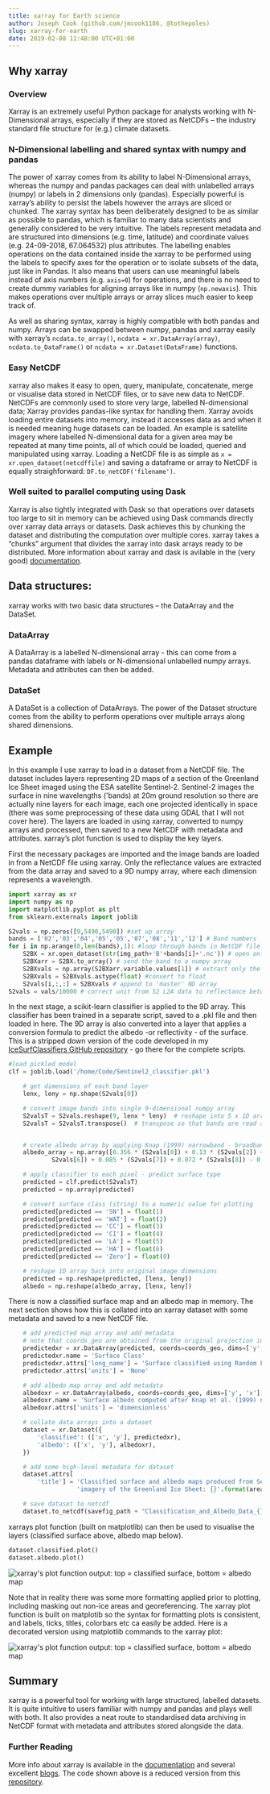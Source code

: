 ```yaml
---
title: xarray for Earth science
author: Joseph Cook (github.com/jmcook1186, @tothepoles)
slug: xarray-for-earth
date: 2019-02-08 11:48:00 UTC+01:00
---
```


## Why xarray

### Overview
Xarray is an extremely useful Python package for analysts working with N-Dimensional arrays, especially if they are stored as NetCDFs – the industry standard file structure for (e.g.) climate datasets.

### N-Dimensional labelling and shared syntax with numpy and pandas
The power of xarray comes from its ability to label N-Dimensional arrays, whereas the numpy and pandas packages can deal with unlabelled arrays (numpy) or labels in 2 dimensions only (pandas). Especially powerful is xarray’s ability to persist the labels however the arrays are sliced or chunked.  The xarray syntax has been deliberately designed to be as similar as possible to pandas, which is familiar to many data scientists and generally considered to be very intuitive. The labels represent metadata and are structured into dimensions (e.g. time, latitude) and coordinate values (e.g. 24-09-2018, 67.064532) plus attributes.
The labelling enables operations on the data contained inside the xarray to be performed using the labels to specify axes for the operation or to isolate subsets of the data, just like in Pandas. It also means that users can use meaningful labels instead of axis numbers (e.g. `axis=0`) for operations, and there is no need to create dummy variables for aligning arrays like in numpy (`np.newaxis`). This makes operations over multiple arrays or array slices much easier to keep track of.

As well as sharing syntax, xarray is highly compatible with both pandas and numpy. Arrays can be swapped between numpy, pandas and xarray easily with xarray’s `ncdata.to_array()`, `ncdata = xr.DataArray(array)`, `ncdata.to_DataFrame()` or `ncdata = xr.Dataset(DataFrame)` functions. 

### Easy NetCDF
xarray also makes it easy to open, query, manipulate, concatenate, merge or visualise data stored in NetCDF files, or to save new data to NetCDF. NetCDFs are commonly used to store very large, labelled N-dimensional data; Xarray provides pandas-like syntax for handling them. Xarray avoids loading entire datasets into memory, instead it accesses data as and when it is needed meaning huge datasets can be loaded. An example is satellite imagery where labelled N-dimensional data for a given area may be repeated at many time points, all of which could be loaded, queried and manipulated using xarray.
Loading a NetCDF file is as simple as `x = xr.open_dataset(netcdffile)` and saving a dataframe or array to NetCDF is equally straighforward: `DF.to_netCDF('filename')`.

### Well suited to parallel computing using Dask
Xarray is also tightly integrated with Dask so that operations over datasets too large to sit in memory can be achieved using Dask commands directly over xarray data arrays or datasets. Dask achieves this by chunking the dataset and distributing the computation over multiple cores. xarray takes a “chunks” argument that divides the xarray into dask arrays ready to be distributed. More information about xarray and dask is avilable in the (very good) [documentation](http://xarray.pydata.org/en/stable/dask.html).  


## Data structures:

xarray works with two basic data structures – the DataArray and the DataSet.

### DataArray
A DataArray is a labelled N-dimensional array - this can come from a pandas dataframe with labels or N-dimensional unlabelled numpy arrays. Metadata and attributes can then be added.

### DataSet
A DataSet is a collection of DataArrays. The power of the Dataset structure comes from the ability to perform operations over multiple arrays along shared dimensions.

## Example
In this example I use xarray to load in a dataset from a NetCDF file. The dataset includes layers representing 2D maps of a section of the Greenland Ice Sheet imaged using the ESA satellite Sentinel-2. Sentinel-2 images the surface in nine wavelengths ('bands) at 20m ground resolution so there are actually nine layers for each image, each one projected identically in space (there was some preprocessing of these data using GDAL that I will not cover here). The layers are loaded in using xarray, converted to numpy arrays and processed, then saved to a new NetCDF with metadata and attributes. xarray’s plot function is used to display the key layers.

First the necessary packages are imported and the image bands are loaded in from a NetCDF file using xarray. Only the reflectance values are extracted from the data array and saved to a 9D numpy array, where each dimension represents a wavelength.

``` python
import xarray as xr
import numpy as np
import matplotlib.pyplot as plt
from sklearn.externals import joblib

S2vals = np.zeros([9,5490,5490]) #set up array
bands = ['02','03','04','05','05','07','08','11','12'] # Band numbers
for i in np.arange(0,len(bands),1): #loop through bands in NetCDF file
    S2BX = xr.open_dataset(str(img_path+'B'+bands[i]+'.nc')) # open only the relevant band from the NetCDF
    S2BXarr = S2BX.to_array() # send the band to a numpy array 
    S2BXvals = np.array(S2BXarr.variable.values[1]) # extract only the reflectance values
    S2BXvals = S2BXvals.astype(float) #convert to float
    S2vals[i,:,:] = S2BXvals # append to 'master' ND array
S2vals = vals/10000 # correct unit from S2 L2A data to reflectance between 0-1
```
In the next stage, a scikit-learn classifier is applied to the 9D array. This classifier has been trained in a separate script, saved to a .pkl file and then loaded in here. The 9D array is also converted into a layer that applies a conversion formula to predict the albedo -or reflectivity - of the surface. This is a stripped down version of the code developed in my [IceSurfClassifiers GitHub repository](https://www.github.com/jmcook1186/IceSurfClassifiers/) - go there for the complete scripts.
``` python
#load pickled model
clf = joblib.load('/home/Code/Sentinel2_classifier.pkl')

    # get dimensions of each band layer
    lenx, leny = np.shape(S2vals[0])

    # convert image bands into single 9-dimensional numpy array
    S2valsT = S2vals.reshape(9, lenx * leny)  # reshape into 5 x 1D arrays
    S2valsT = S2valsT.transpose()  # transpose so that bands are read as features


    # create albedo array by applying Knap (1999) narrowband - broadband conversion
    albedo_array = np.array([0.356 * (S2vals[0]) + 0.13 * (S2vals[2]) + 0.373 * (
            S2vals[6]) + 0.085 * (S2vals[7]) + 0.072 * (S2vals[8]) - 0.0018])

    # apply classifier to each pixel - predict surface type
    predicted = clf.predict(S2valsT)
    predicted = np.array(predicted)

    # convert surface class (string) to a numeric value for plotting
    predicted[predicted == 'SN'] = float(1)
    predicted[predicted == 'WAT'] = float(2)
    predicted[predicted == 'CC'] = float(3)
    predicted[predicted == 'CI'] = float(4)
    predicted[predicted == 'LA'] = float(5)
    predicted[predicted == 'HA'] = float(6)
    predicted[predicted == 'Zero'] = float(0)

    # reshape 1D array back into original image dimensions
    predicted = np.reshape(predicted, [lenx, leny])
    albedo = np.reshape(albedo_array, [lenx, leny])
```    
There is now a classified surface map and an albedo map in memory. The next section shows how this is collated into an xarray dataset with some metadata and saved to a new NetCDF file.
   
``` python   
    # add predicted map array and add metadata
    # note that coords_geo are obtained from the original projection info and extracted using gdal - not shown here.
    predictedxr = xr.DataArray(predicted, coords=coords_geo, dims=['y', 'x'])
    predictedxr.name = 'Surface Class'
    predictedxr.attrs['long_name'] = 'Surface classified using Random Forest'
    predictedxr.attrs['units'] = 'None'

    # add albedo map array and add metadata
    albedoxr = xr.DataArray(albedo, coords=coords_geo, dims=['y', 'x'])
    albedoxr.name = 'Surface albedo computed after Knap et al. (1999) narrowband-to-broadband conversion'
    albedoxr.attrs['units'] = 'dimensionless'

    # collate data arrays into a dataset
    dataset = xr.Dataset({
        'classified': (['x', 'y'], predictedxr),
        'albedo': (['x', 'y'], albedoxr),
    })

    # add some high-level metadata for dataset
    dataset.attrs[
        'title'] = 'Classified surface and albedo maps produced from Sentinel-2 ' \
                   'imagery of the Greenland Ice Sheet: {}'.format(area_label)

    # save dataset to netcdf
    dataset.to_netcdf(savefig_path + "Classification_and_Albedo_Data_{}.nc".format(area_label))

```
xarrays plot function (built on matplotlib) can then be used to visualise the layers (classified surface above, albedo map below).

``` python
dataset.classified.plot()
dataset.albedo.plot()
```
![xarray's plot function output: top = classified surface, bottom = albedo map](/assets/images/Sentinel_map.jpg)

Note that in reality there was some more formatting applied prior to plotting, including masking out non-ice areas and georeferencing. The xarray plot function is built on matplotib so the syntax for formatting plots is consistent, and labels, ticks, titles, colorbars etc ca easily be added. Here is a decorated version using matplotlib commands to the xarray plot:

![xarray's plot function output: top = classified surface, bottom = albedo map](/assets/images/Sentinel_map2.jpg)

## Summary
xarray is a powerful tool for working with large structured, labelled datasets. It is quite intuitive to users familiar with numpy and pandas and plays well with both. It also provides a neat route to standardised data archiving in NetCDF format with metadata and attributes stored alongside the data.

### Further Reading
More info about xarray is available in the [documentation](https://xarray.pydata.org/en/stable/dask.html) and several excellent [blogs](https://rabernat.github.io/research_computing/xarray.html). The code shown above is a reduced version from this [repository](https://www.github.com/jmcook1186/IceSurfClassifiers/).
